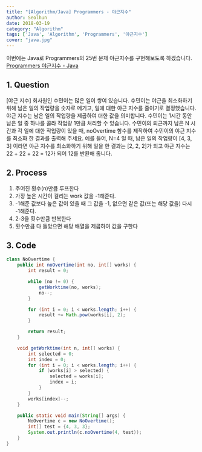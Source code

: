 ```yaml
---
title: "[Algorithm/Java] Programmers - 야근지수"
author: Seolhun
date: 2018-03-19
category: "Algorithm"
tags: ['Java', 'Algorithm', 'Programmers', '야근지수']
cover: "java.jpg"
---
```


이번에는 Java로 Programmers의 25번 문제 야근지수를 구현해보도록 하겠습니다.
[Programmers 야근지수 - Java](https://programmers.co.kr/learn/challenge_codes/25#)

## 1. Question
[야근 지수]
회사원인 수민이는 많은 일이 쌓여 있습니다. 수민이는 야근을 최소화하기 위해 남은 일의 작업량을 숫자로 메기고, 일에 대한 야근 지수를 줄이기로 결정했습니다. 야근 지수는 남은 일의 작업량을 제곱하여 더한 값을 의미합니다. 수민이는 1시간 동안 남은 일 중 하나를 골라 작업량 1만큼 처리할 수 있습니다. 수민이의 퇴근까지 남은 N 시간과 각 일에 대한 작업량이 있을 때, noOvertime 함수를 제작하여 수민이의 야근 지수를 최소화 한 결과를 출력해 주세요. 예를 들어, N=4 일 때, 남은 일의 작업량이 [4, 3, 3] 이라면 야근 지수를 최소화하기 위해 일을 한 결과는 [2, 2, 2]가 되고 야근 지수는 22 + 22 + 22 = 12가 되어 12를 반환해 줍니다.

## 2. Process
1. 주어진 횟수(n)만큼 루프한다
2. 가장 높은 시간이 걸리는 work 값을 -1해준다.
3. -1해준 값보다 높은 값이 있을 때 그 값을 -1, 없으면 같은 값(또는 해당 값을) 다시 -1해준다.
4. 2-3을 횟수만큼 반복한다
5. 횟수만큼 다 돌았으면 해당 배열을 제곱하여 값을 구한다

## 3. Code
```java
class NoOvertime {
    public int noOvertime(int no, int[] works) {
        int result = 0;

        while (no != 0) {
            getWorktime(no, works);
            no--;
        }

        for (int i = 0; i < works.length; i++) {
            result += Math.pow(works[i], 2);
        }

        return result;
    }

    void getWorktime(int n, int[] works) {
        int selected = 0;
        int index = 0;
        for (int i = 0; i < works.length; i++) {
            if (works[i] > selected) {
                selected = works[i];
                index = i;
            }
        }
        works[index]--;
    }

    public static void main(String[] args) {
        NoOvertime c = new NoOvertime();
        int[] test = {4, 3, 3};
        System.out.println(c.noOvertime(4, test));
    }
}
```
